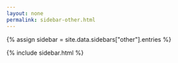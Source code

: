 ```yaml
---
layout: none
permalink: sidebar-other.html
---
```


{% assign sidebar = site.data.sidebars["other"].entries %}

{% include sidebar.html %}